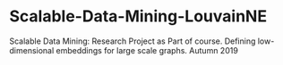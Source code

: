 # Scalable-Data-Mining-LouvainNE
Scalable Data Mining: Research Project as Part of course. Defining low-dimensional embeddings for large scale graphs.
Autumn 2019


